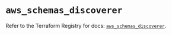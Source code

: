 # `aws_schemas_discoverer`

Refer to the Terraform Registry for docs: [`aws_schemas_discoverer`](https://registry.terraform.io/providers/hashicorp/aws/4.67.0/docs/resources/schemas_discoverer).
